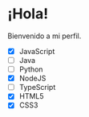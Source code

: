 # ¡Hola!

Bienvenido a mi perfil.

- [x] JavaScript
- [ ] Java
- [ ] Python
- [x] NodeJS
- [ ] TypeScript
- [x] HTML5
- [x] CSS3
